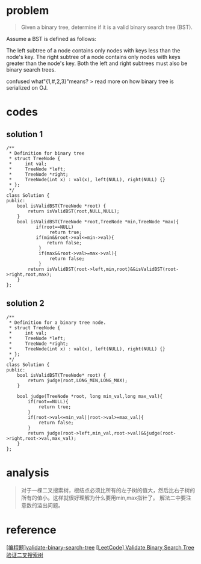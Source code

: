 # problem
>Given a binary tree, determine if it is a valid binary search tree (BST).

Assume a BST is defined as follows:

The left subtree of a node contains only nodes with keys less than the node's key.
The right subtree of a node contains only nodes with keys greater than the node's key.
Both the left and right subtrees must also be binary search trees.

confused what"{1,#,2,3}"means? > read more on how binary tree is serialized on OJ.

# codes

## solution 1
```
/**
 * Definition for binary tree
 * struct TreeNode {
 *     int val;
 *     TreeNode *left;
 *     TreeNode *right;
 *     TreeNode(int x) : val(x), left(NULL), right(NULL) {}
 * };
 */
class Solution {
public:
    bool isValidBST(TreeNode *root) {
        return isValidBST(root,NULL,NULL);
    }
    bool isValidBST(TreeNode *root,TreeNode *min,TreeNode *max){
           if(root==NULL)
                return true;
           if(min&&root->val<=min->val){
               return false;
            }
            if(max&&root->val>=max->val){
                return false;
            } 
        return isValidBST(root->left,min,root)&&isValidBST(root->right,root,max);
    }
};

```
## solution 2

```
/**
 * Definition for a binary tree node.
 * struct TreeNode {
 *     int val;
 *     TreeNode *left;
 *     TreeNode *right;
 *     TreeNode(int x) : val(x), left(NULL), right(NULL) {}
 * };
 */
class Solution {
public:
    bool isValidBST(TreeNode* root) {
        return judge(root,LONG_MIN,LONG_MAX);
    }
    
    bool judge(TreeNode *root, long min_val,long max_val){
        if(root==NULL){
            return true;
        }
        if(root->val<=min_val||root->val>=max_val){
            return false;
        }
        return judge(root->left,min_val,root->val)&&judge(root->right,root->val,max_val);
    }
};
```

# analysis
>对于一棵二叉搜索树，根结点必须比所有的左子树的值大，然后比右子树的所有的值小。这样就很好理解为什么要用min,max指针了。
解法二中要注意数的溢出问题。

# reference
[[编程题]validate-binary-search-tree][1]
[[LeetCode] Validate Binary Search Tree 验证二叉搜索树][2]


[1]: https://www.nowcoder.com/questionTerminal/fd7f880072914464a13b89af242c0ce5
[2]:https://www.cnblogs.com/grandyang/p/4298435.html
